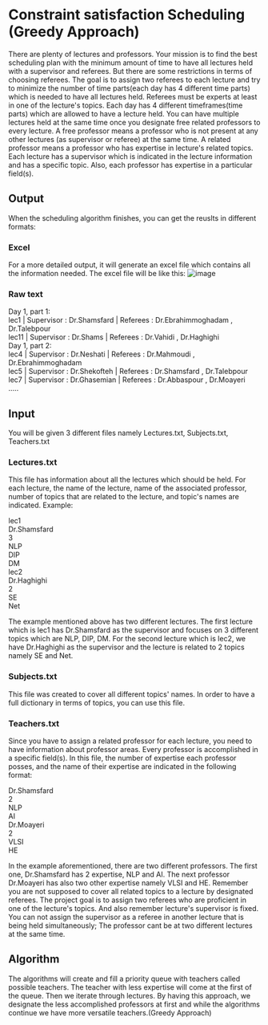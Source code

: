 # Constraint satisfaction Scheduling (Greedy Approach)

There are plenty of lectures and professors. Your mission is to find the best scheduling plan with the minimum amount of time to have all lectures held with a supervisor and referees. But there are some restrictions in terms of choosing referees.
The goal is to assign two referees to each lecture and try to minimize the number of time parts(each day has 4 different time parts) which is needed to have all lectures held. Referees must be experts at least in one of the lecture's topics. Each day has 4 different timeframes(time parts) which are allowed to have a lecture held. You can have multiple lectures held at the same time once you designate free related professors to every lecture. A free professor means a professor who is not present at any other lectures (as supervisor or referee) at the same time. A related professor means a professor who has expertise in lecture's related topics.
Each lecture has a supervisor which is indicated in the lecture information and has a specific topic. Also, each professor has expertise in a particular field(s).
## Output
When the scheduling algorithm finishes, you can get the reuslts in different formats:
### Excel
For a more detailed output, it will generate an excel file which contains all the information needed. The excel file will be like this:
![image](https://user-images.githubusercontent.com/28820932/120908369-df54fd00-c67e-11eb-9873-fb033ef5e17b.png)
### Raw text
Day 1, part 1:  <br>
lec1 | Supervisor : Dr.Shamsfard | Referees : Dr.Ebrahimmoghadam , Dr.Talebpour <br>
lec11 | Supervisor : Dr.Shams | Referees : Dr.Vahidi , Dr.Haghighi <br>
Day 1, part 2: <br> 
lec4 | Supervisor : Dr.Neshati | Referees : Dr.Mahmoudi , Dr.Ebrahimmoghadam <br>
lec5 | Supervisor : Dr.Shekofteh | Referees : Dr.Shamsfard , Dr.Talebpour <br>
lec7 | Supervisor : Dr.Ghasemian | Referees : Dr.Abbaspour , Dr.Moayeri <br>
.....
## Input
You will be given 3 different files namely Lectures.txt, Subjects.txt, Teachers.txt
### Lectures.txt 
This file has information about all the lectures which should be held. For each lecture, the name of the lecture, name of the associated professor, number of topics that are related to the lecture, and topic's names are indicated. Example: 

lec1  <br>
Dr.Shamsfard <br> 
3 <br> 
NLP <br> 
DIP <br>
DM  <br>
lec2 <br>
Dr.Haghighi <br>
2 <br>
SE <br>
Net <br>

The example mentioned above has two different lectures. The first lecture which is lec1 has Dr.Shamsfard as the supervisor and focuses on 3 different topics which are NLP, DIP, DM. For the second lecture which is lec2, we have Dr.Haghighi as the supervisor and the lecture is related to 2 topics namely SE and Net.
### Subjects.txt 
This file was created to cover all different topics' names. In order to have a full dictionary in terms of topics, you can use this file.
### Teachers.txt 
Since you have to assign a related professor for each lecture, you need to have information about professor areas. Every professor is accomplished in a specific field(s). In this file, the number of expertise each professor posses, and the name of their expertise are indicated in the following format: 

Dr.Shamsfard <br>
2 <br>
NLP <br>
AI <br>
Dr.Moayeri <br>
2 <br>
VLSI <br>
HE <br>

In the example aforementioned, there are two different professors. The first one, Dr.Shamsfard has 2 expertise, NLP and AI. The next professor Dr.Moayeri has also two other expertise namely VLSI and HE.
Remember you are not supposed to cover all related topics to a lecture by designated referees. The project goal is to assign two referees who are proficient in one of the lecture's topics. 
And also remember lecture's supervisor is fixed. You can not assign the supervisor as a referee in another lecture that is being held simultaneously; The professor cant be at two different lectures at the same time.
## Algorithm
The algorithms will create and fill a priority queue with teachers called possible teachers. The teacher with less expertise will come at the first of the queue. Then we iterate through lectures. By having this approach, we designate the less accomplished professors at first and while the algorithms continue we have more versatile teachers.(Greedy Approach)
